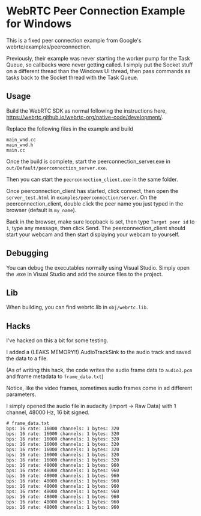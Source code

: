 # WebRTC Peer Connection Example for Windows

This is a fixed peer connection example from Google's webrtc/examples/peerconnection.

Previously, their example was never starting the worker pump for the Task Queue, so callbacks were never getting called. I simply put the Socket stuff on a different thread than the Windows UI thread, then pass commands as tasks back to the Socket thread with the Task Queue.

## Usage

Build the WebRTC SDK as normal following the instructions here, https://webrtc.github.io/webrtc-org/native-code/development/.

Replace the following files in the example and build

```
main_wnd.cc
main_wnd.h
main.cc
```

Once the build is complete, start the peerconnection_server.exe in `out/Default/peerconnection_server.exe`.

Then you can start the `peerconnection_client.exe` in the same folder.

Once peerconnection_client has started, click connect, then open the `server_test.html` in `examples/peerconnection/server`. On the peerconnection_client, double click the peer name you just typed in the browser (default is `my_name`).

Back in the browser, make sure loopback is set, then type `Target peer id` to `1`, type any message, then click Send. The peerconnection_client should start your webcam and then start displaying your webcam to yourself.

## Debugging

You can debug the executables normally using Visual Studio. Simply open the .exe in Visual Studio and add the source files to the project.

## Lib

When building, you can find webrtc.lib in `obj/webrtc.lib`.

## Hacks

I've hacked on this a bit for some testing.

I added a (LEAKS MEMORY!!) AudioTrackSink to the audio track and saved the data to a file.

(As of writing this hack, the code writes the audio frame data to `audio3.pcm` and frame metadata to `frame_data.txt`)

Notice, like the video frames, sometimes audio frames come in ad different parameters.

I simply opened the audio file in audacity (import -> Raw Data) with 1 channel, 48000 Hz, 16 bit signed.

```
# frame_data.txt
bps: 16 rate: 16000 channels: 1 bytes: 320
bps: 16 rate: 16000 channels: 1 bytes: 320
bps: 16 rate: 16000 channels: 1 bytes: 320
bps: 16 rate: 16000 channels: 1 bytes: 320
bps: 16 rate: 16000 channels: 1 bytes: 320
bps: 16 rate: 16000 channels: 1 bytes: 320
bps: 16 rate: 16000 channels: 1 bytes: 320
bps: 16 rate: 48000 channels: 1 bytes: 960
bps: 16 rate: 48000 channels: 1 bytes: 960
bps: 16 rate: 48000 channels: 1 bytes: 960
bps: 16 rate: 48000 channels: 1 bytes: 960
bps: 16 rate: 48000 channels: 1 bytes: 960
bps: 16 rate: 48000 channels: 1 bytes: 960
bps: 16 rate: 48000 channels: 1 bytes: 960
bps: 16 rate: 48000 channels: 1 bytes: 960
bps: 16 rate: 48000 channels: 1 bytes: 960
```
